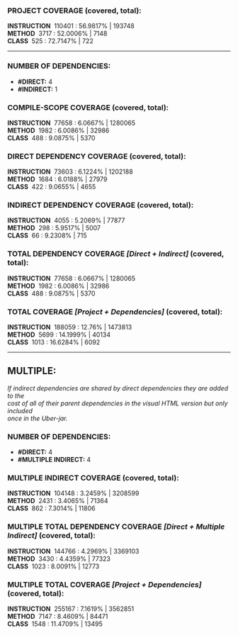 ### PROJECT COVERAGE (covered, total):  
**INSTRUCTION** &nbsp;110401 : 56.9817% | 193748  
**METHOD** &nbsp;3717 : 52.0006% | 7148  
**CLASS** &nbsp;525 : 72.7147% | 722  
  
----------------------------------------------------------------  
### **NUMBER OF DEPENDENCIES:**   
- **#DIRECT:** 4  
- **#INDIRECT:** 1  
### COMPILE-SCOPE COVERAGE (covered, total):  
**INSTRUCTION** &nbsp;77658 : 6.0667% | 1280065  
**METHOD** &nbsp;1982 : 6.0086% | 32986  
**CLASS** &nbsp;488 : 9.0875% | 5370  
  
### DIRECT DEPENDENCY COVERAGE (covered, total):  
**INSTRUCTION** &nbsp;73603 : 6.1224% | 1202188  
**METHOD** &nbsp;1684 : 6.0188% | 27979  
**CLASS** &nbsp;422 : 9.0655% | 4655  
  
### INDIRECT DEPENDENCY COVERAGE (covered, total):  
**INSTRUCTION** &nbsp;4055 : 5.2069% | 77877  
**METHOD** &nbsp;298 : 5.9517% | 5007  
**CLASS** &nbsp;66 : 9.2308% | 715  
  
### TOTAL DEPENDENCY COVERAGE _[Direct + Indirect]_ (covered, total):  
**INSTRUCTION** &nbsp;77658 : 6.0667% | 1280065  
**METHOD** &nbsp;1982 : 6.0086% | 32986  
**CLASS** &nbsp;488 : 9.0875% | 5370  
  
### TOTAL COVERAGE _[Project + Dependencies]_ (covered, total):  
**INSTRUCTION** &nbsp;188059 : 12.76% | 1473813  
**METHOD** &nbsp;5699 : 14.1999% | 40134  
**CLASS** &nbsp;1013 : 16.6284% | 6092  
  
----------------------------------------------------------------  
## MULTIPLE:  
_If indirect dependencies are shared by direct dependencies they are added to the  
cost of all of their parent dependencies in the visual HTML version but only included  
once in the Uber-jar._  
### **NUMBER OF DEPENDENCIES:**   
- **#DIRECT:** 4  
- **#MULTIPLE INDIRECT:** 4  
### MULTIPLE INDIRECT COVERAGE (covered, total):  
**INSTRUCTION** &nbsp;104148 : 3.2459% | 3208599  
**METHOD** &nbsp;2431 : 3.4065% | 71364  
**CLASS** &nbsp;862 : 7.3014% | 11806  
  
### MULTIPLE TOTAL DEPENDENCY COVERAGE _[Direct + Multiple Indirect]_ (covered, total):  
**INSTRUCTION** &nbsp;144766 : 4.2969% | 3369103  
**METHOD** &nbsp;3430 : 4.4359% | 77323  
**CLASS** &nbsp;1023 : 8.0091% | 12773  
  
### MULTIPLE TOTAL COVERAGE _[Project + Dependencies]_ (covered, total):  
**INSTRUCTION** &nbsp;255167 : 7.1619% | 3562851  
**METHOD** &nbsp;7147 : 8.4609% | 84471  
**CLASS** &nbsp;1548 : 11.4709% | 13495  

